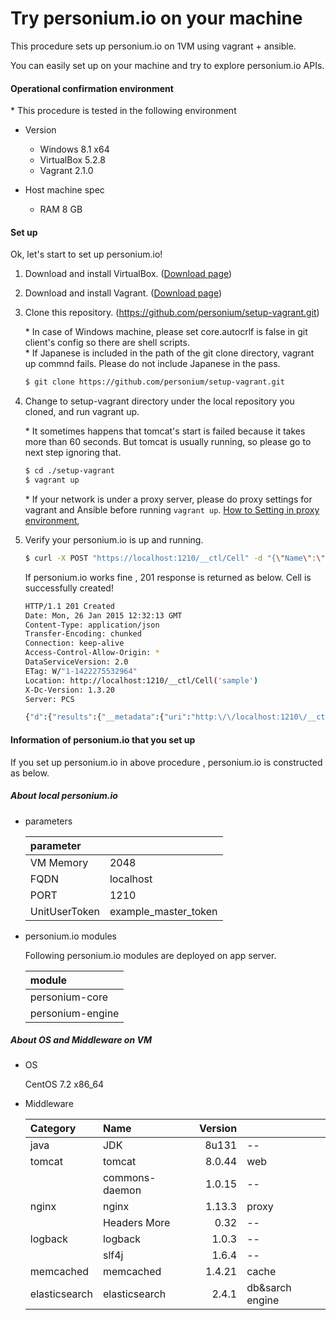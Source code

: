 Try personium.io on your machine
====

This procedure sets up personium.io on 1VM using vagrant + ansible.

You can easily set up on your machine and try to explore personium.io APIs.

#### Operational confirmation environment
\* This procedure is tested in the following environment

* Version
  * Windows 8.1 x64
  * VirtualBox 5.2.8
  * Vagrant 2.1.0

* Host machine spec
  * RAM 8 GB

#### Set up

Ok, let's start to set up personium.io!

1. Download and install VirtualBox. ([Download page](https://www.virtualbox.org/wiki/Downloads))

2. Download and install Vagrant. ([Download page](https://www.vagrantup.com/downloads))

3. Clone this repository. (https://github.com/personium/setup-vagrant.git)

    \* In case of Windows machine, please set core.autocrlf is false in git client's config so there are shell scripts.  
	\* If Japanese is included in the path of the git clone directory, vagrant up commnd fails. Please do not include Japanese in the pass.

	```bash
	$ git clone https://github.com/personium/setup-vagrant.git
	```

4. Change to setup-vagrant directory under the local repository you cloned, and run vagrant up.

   \* It sometimes happens that tomcat's start is failed because it takes more than 60 seconds. But tomcat is usually running, so please go to next step ignoring that.

	```bash
	$ cd ./setup-vagrant
	$ vagrant up
	```

	\* If your network is under a proxy server, please do proxy settings for vagrant and Ansible before running `vagrant up`.
	[How to Setting in proxy environment](How_to_Setting_in_proxy_environment.md ""),

5. Verify your personium.io is up and running.

	```bash
	$ curl -X POST "https://localhost:1210/__ctl/Cell" -d "{\"Name\":\"sample\"}" -H "Authorization:Bearer example_master_token" -H "Accept:application/json" -i -s
	```

	If personium.io works fine , 201 response is returned as below. Cell is successfully created!

	```bash
	HTTP/1.1 201 Created
	Date: Mon, 26 Jan 2015 12:32:13 GMT
	Content-Type: application/json
	Transfer-Encoding: chunked
	Connection: keep-alive
	Access-Control-Allow-Origin: *
	DataServiceVersion: 2.0
	ETag: W/"1-1422275532964"
	Location: http://localhost:1210/__ctl/Cell('sample')
	X-Dc-Version: 1.3.20
	Server: PCS

	{"d":{"results":{"__metadata":{"uri":"http:\/\/localhost:1210\/__ctl\/Cell('sample')","etag":"W\/\"1-1422275532964\"","type":"UnitCtl.Cell"},"Name":"sample","__published":"\/Date(1422275532964)\/","__updated":"\/Date(1422275532964)\/"}}}
	```
	

#### Information of personium.io that you set up

If you set up personium.io in above procedure , personium.io is constructed as below.

##### About local personium.io

* parameters

	|parameter    |                    |
	|:------------|--------------------|
	|VM Memory       |2048           |
	|FQDN         |localhost           |
	|PORT         |1210                |
	|UnitUserToken|example_master_token|

* personium.io modules

	Following personium.io modules are deployed on app server.

	|module           |
	|:----------------|
	|personium-core   |
	|personium-engine |


##### About OS and Middleware on VM

* OS

	CentOS 7.2 x86_64

* Middleware

    |Category       | Name           |Version       |                   |
    |:--------------|:---------------|-------------:|:------------------|
    | java          | JDK            |        8u131 | --                |
    | tomcat        | tomcat         |       8.0.44 | web               |
    |               | commons-daemon |       1.0.15 | --                |
    | nginx         | nginx          |       1.13.3 | proxy             |
    |               | Headers More   |         0.32 | --                |
    | logback       | logback        |        1.0.3 | --                |
    |               | slf4j          |        1.6.4 | --                |
    | memcached     | memcached      |       1.4.21 | cache             |
    | elasticsearch | elasticsearch  |        2.4.1 | db&sarch engine   |
